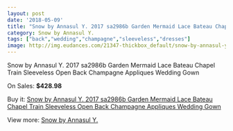 ```yaml
---
layout: post
date: '2018-05-09'
title: "Snow by Annasul Y. 2017 sa2986b Garden Mermaid Lace Bateau Chapel Train Sleeveless Open Back Champagne Appliques Wedding Gown"
category: Snow by Annasul Y.
tags: ["back","wedding","champagne","sleeveless","dresses"]
image: http://img.eudances.com/21347-thickbox_default/snow-by-annasul-y-2017-sa2986b-garden-mermaid-lace-bateau-chapel-train-sleeveless-open-back-champagne-appliques-wedding-gown.jpg
---
```

Snow by Annasul Y. 2017 sa2986b Garden Mermaid Lace Bateau Chapel Train Sleeveless Open Back Champagne Appliques Wedding Gown

On Sales: **$428.98**
<a href="https://www.eudances.com/en/snow-by-annasul-y-/6510-snow-by-annasul-y-2017-sa2986b-garden-mermaid-lace-bateau-chapel-train-sleeveless-open-back-champagne-appliques-wedding-gown.html"><amp-img layout="responsive" width="600" height="600" src="//img.eudances.com/21347-thickbox_default/snow-by-annasul-y-2017-sa2986b-garden-mermaid-lace-bateau-chapel-train-sleeveless-open-back-champagne-appliques-wedding-gown.jpg" alt="Snow by Annasul Y. 2017 sa2986b Garden Mermaid Lace Bateau Chapel Train Sleeveless Open Back Champagne Appliques Wedding Gown 0" /></a>
<a href="https://www.eudances.com/en/snow-by-annasul-y-/6510-snow-by-annasul-y-2017-sa2986b-garden-mermaid-lace-bateau-chapel-train-sleeveless-open-back-champagne-appliques-wedding-gown.html"><amp-img layout="responsive" width="600" height="600" src="//img.eudances.com/21349-thickbox_default/snow-by-annasul-y-2017-sa2986b-garden-mermaid-lace-bateau-chapel-train-sleeveless-open-back-champagne-appliques-wedding-gown.jpg" alt="Snow by Annasul Y. 2017 sa2986b Garden Mermaid Lace Bateau Chapel Train Sleeveless Open Back Champagne Appliques Wedding Gown 1" /></a>
<a href="https://www.eudances.com/en/snow-by-annasul-y-/6510-snow-by-annasul-y-2017-sa2986b-garden-mermaid-lace-bateau-chapel-train-sleeveless-open-back-champagne-appliques-wedding-gown.html"><amp-img layout="responsive" width="600" height="600" src="//img.eudances.com/21348-thickbox_default/snow-by-annasul-y-2017-sa2986b-garden-mermaid-lace-bateau-chapel-train-sleeveless-open-back-champagne-appliques-wedding-gown.jpg" alt="Snow by Annasul Y. 2017 sa2986b Garden Mermaid Lace Bateau Chapel Train Sleeveless Open Back Champagne Appliques Wedding Gown 2" /></a>

Buy it: [Snow by Annasul Y. 2017 sa2986b Garden Mermaid Lace Bateau Chapel Train Sleeveless Open Back Champagne Appliques Wedding Gown](https://www.eudances.com/en/snow-by-annasul-y-/6510-snow-by-annasul-y-2017-sa2986b-garden-mermaid-lace-bateau-chapel-train-sleeveless-open-back-champagne-appliques-wedding-gown.html "Snow by Annasul Y. 2017 sa2986b Garden Mermaid Lace Bateau Chapel Train Sleeveless Open Back Champagne Appliques Wedding Gown")

View more: [Snow by Annasul Y.](https://www.eudances.com/en/105-snow-by-annasul-y- "Snow by Annasul Y.")